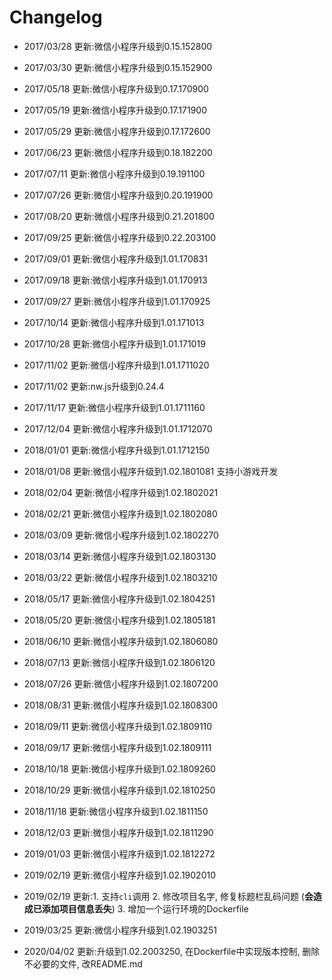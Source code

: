 # Changelog

- 2017/03/28 更新:微信小程序升级到0.15.152800
- 2017/03/30 更新:微信小程序升级到0.15.152900
- 2017/05/18 更新:微信小程序升级到0.17.170900
- 2017/05/19 更新:微信小程序升级到0.17.171900
- 2017/05/29 更新:微信小程序升级到0.17.172600
- 2017/06/23 更新:微信小程序升级到0.18.182200
- 2017/07/11 更新:微信小程序升级到0.19.191100
- 2017/07/26 更新:微信小程序升级到0.20.191900
- 2017/08/20 更新:微信小程序升级到0.21.201800
- 2017/09/25 更新:微信小程序升级到0.22.203100
- 2017/09/01 更新:微信小程序升级到1.01.170831
- 2017/09/18 更新:微信小程序升级到1.01.170913
- 2017/09/27 更新:微信小程序升级到1.01.170925
- 2017/10/14 更新:微信小程序升级到1.01.171013
- 2017/10/28 更新:微信小程序升级到1.01.171019
- 2017/11/02 更新:微信小程序升级到1.01.1711020
- 2017/11/02 更新:nw.js升级到0.24.4
- 2017/11/17 更新:微信小程序升级到1.01.1711160
- 2017/12/04 更新:微信小程序升级到1.01.1712070
- 2018/01/01 更新:微信小程序升级到1.01.1712150
- 2018/01/08 更新:微信小程序升级到1.02.1801081 支持小游戏开发
- 2018/02/04 更新:微信小程序升级到1.02.1802021
- 2018/02/21 更新:微信小程序升级到1.02.1802080
- 2018/03/09 更新:微信小程序升级到1.02.1802270
- 2018/03/14 更新:微信小程序升级到1.02.1803130
- 2018/03/22 更新:微信小程序升级到1.02.1803210
- 2018/05/17 更新:微信小程序升级到1.02.1804251
- 2018/05/20 更新:微信小程序升级到1.02.1805181
- 2018/06/10 更新:微信小程序升级到1.02.1806080
- 2018/07/13 更新:微信小程序升级到1.02.1806120
- 2018/07/26 更新:微信小程序升级到1.02.1807200
- 2018/08/31 更新:微信小程序升级到1.02.1808300
- 2018/09/11 更新:微信小程序升级到1.02.1809110
- 2018/09/17 更新:微信小程序升级到1.02.1809111
- 2018/10/18 更新:微信小程序升级到1.02.1809260
- 2018/10/29 更新:微信小程序升级到1.02.1810250
- 2018/11/18 更新:微信小程序升级到1.02.1811150
- 2018/12/03 更新:微信小程序升级到1.02.1811290
- 2019/01/03 更新:微信小程序升级到1.02.1812272
- 2019/02/19 更新:微信小程序升级到1.02.1902010
- 2019/02/19 更新:1. 支持`cli`调用 2. 修改项目名字, 修复标题栏乱码问题 (**会造成已添加项目信息丢失**) 3. 增加一个运行环境的Dockerfile
- 2019/03/25 更新:微信小程序升级到1.02.1903251

- 2020/04/02 更新:升级到1.02.2003250, 在Dockerfile中实现版本控制, 删除不必要的文件, 改README.md